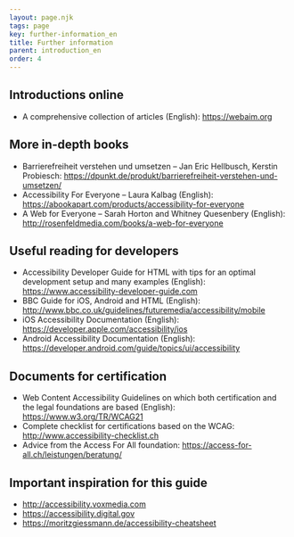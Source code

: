 ```yaml
---
layout: page.njk
tags: page
key: further-information_en
title: Further information
parent: introduction_en
order: 4
---
```


## Introductions online
* A comprehensive collection of articles (English): <sbb-link variant="inline" type="button" target="_blank" href="https://webaim.org">https://webaim.org</sbb-link>

## More in-depth books
* Barrierefreiheit verstehen und umsetzen – Jan Eric Hellbusch, Kerstin Probiesch: <sbb-link variant="inline" type="button" target="_blank" href="https://dpunkt.de/produkt/barrierefreiheit-verstehen-und-umsetzen/">https://dpunkt.de/produkt/barrierefreiheit-verstehen-und-umsetzen/</sbb-link>
* Accessibility For Everyone – Laura Kalbag (English): <sbb-link variant="inline" type="button" target="_blank" href="https://abookapart.com/products/accessibility-for-everyone">https://abookapart.com/products/accessibility-for-everyone</sbb-link>
* A Web for Everyone – Sarah Horton and Whitney Quesenbery (English): <sbb-link variant="inline" type="button" target="_blank" href="http://rosenfeldmedia.com/books/a-web-for-everyone">http://rosenfeldmedia.com/books/a-web-for-everyone</sbb-link>

## Useful reading for developers
* Accessibility Developer Guide for HTML with tips for an optimal development setup and many examples (English): <sbb-link variant="inline" type="button" target="_blank" href="https://www.accessibility-developer-guide.com">https://www.accessibility-developer-guide.com</sbb-link>
* BBC Guide for iOS, Android and HTML (English): <sbb-link variant="inline" type="button" target="_blank" href="http://www.bbc.co.uk/guidelines/futuremedia/accessibility/mobile">http://www.bbc.co.uk/guidelines/futuremedia/accessibility/mobile</sbb-link>
* iOS Accessibility Documentation (English): <sbb-link variant="inline" type="button" target="_blank" href="https://developer.apple.com/accessibility/ios">https://developer.apple.com/accessibility/ios</sbb-link>
* Android Accessibility Documentation (English): <sbb-link variant="inline" type="button" target="_blank" href="https://developer.android.com/guide/topics/ui/accessibility">https://developer.android.com/guide/topics/ui/accessibility</sbb-link>

## Documents for certification
* Web Content Accessibility Guidelines on which both certification and the legal foundations are based (English): <sbb-link variant="inline" type="button" target="_blank" href="https://www.w3.org/TR/WCAG21">https://www.w3.org/TR/WCAG21</sbb-link>
* Complete checklist for certifications based on the WCAG: <sbb-link variant="inline" type="button" target="_blank" href="http://www.accessibility-checklist.ch">http://www.accessibility-checklist.ch</sbb-link>
* Advice from the Access For All foundation: <sbb-link variant="inline" type="button" target="_blank" href="https://access-for-all.ch/leistungen/beratung/">https://access-for-all.ch/leistungen/beratung/</sbb-link>

## Important inspiration for this guide
* <sbb-link variant="inline" type="button" target="_blank" href="http://accessibility.voxmedia.com">http://accessibility.voxmedia.com</sbb-link>
* <sbb-link variant="inline" type="button" target="_blank" href="https://accessibility.digital.gov">https://accessibility.digital.gov</sbb-link>
* <sbb-link variant="inline" type="button" target="_blank" href="https://moritzgiessmann.de/accessibility-cheatsheet">https://moritzgiessmann.de/accessibility-cheatsheet</sbb-link>

